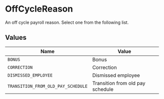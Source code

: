 # OffCycleReason

An off cycle payroll reason. Select one from the following list.


## Values

| Name                               | Value                              |
| ---------------------------------- | ---------------------------------- |
| `BONUS`                            | Bonus                              |
| `CORRECTION`                       | Correction                         |
| `DISMISSED_EMPLOYEE`               | Dismissed employee                 |
| `TRANSITION_FROM_OLD_PAY_SCHEDULE` | Transition from old pay schedule   |